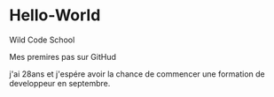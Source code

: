 # Hello-World
Wild Code School

Mes premires pas sur GitHud 

j'ai 28ans et j'espére avoir la chance de commencer une formation de developpeur en septembre.
